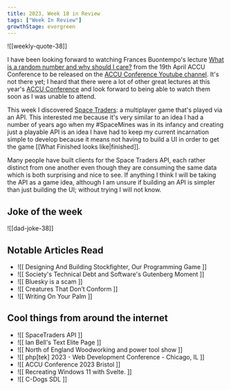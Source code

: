 ```yaml
---
title: 2023, Week 18 in Review
tags: ["Week In Review"]
growthStage: evergreen
---
```


![[weekly-quote-38]]

I have been looking forward to watching Frances Buontempo's lecture [What is a random number and why should I care?](https://conference.accu.org/en/accu2023/public/events/15) from the 19th April ACCU Conference to be released on the [ACCU Conference Youtube channel](https://www.youtube.com/@ACCUConf/videos). It's not there yet; I heard that there were a lot of other great lectures at this year's [ACCU Conference](https://www.accuconference.org/) and look forward to being able to watch them soon as I was unable to attend.

This week I discovered [Space Traders](https://spacetraders.io/): a multiplayer game that's played via an API. This interested me because it's very similar to an idea I had a number of years ago when my #SpaceMines was in its infancy and creating just a playable API is an idea I have had to keep my current incarnation simple to develop because it means not having to build a UI in order to get the game [[What Finished looks like|finished]].

Many people have built clients for the Space Traders API, each rather distinct from one another even though they are consuming the same data which is both surprising and nice to see. If anything I think I will be taking the API as a game idea, although I am unsure if building an API is simpler than just building the UI; without trying I will not know.

## Joke of the week
![[dad-joke-38]]

## Notable Articles Read
- ![[ Designing And Building Stockfighter, Our Programming Game ]]
- ![[ Society's Technical Debt and Software's Gutenberg Moment ]]
- ![[ Bluesky is a scam ]]
- ![[ Creatures That Don’t Conform ]]
- ![[ Writing On Your Palm ]]

## Cool things from around the internet
- ![[ SpaceTraders API ]]
- ![[ Ian Bell's Text Elite Page ]]
- ![[ North of England Woodworking and power tool show ]]
- ![[ php[tek] 2023 - Web Development Conference - Chicago, IL ]]
- ![[ ACCU Conference 2023 Bristol ]]
- ![[ Recreating Windows 11 with Svelte. ]]
- ![[ C-Dogs SDL ]]
